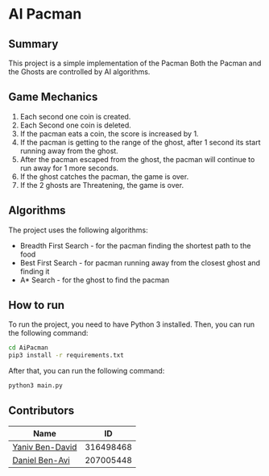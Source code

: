 # AI Pacman

## Summary

This project is a simple implementation of the Pacman
Both the Pacman and the Ghosts are controlled by AI algorithms.

## Game Mechanics

1. Each second one coin is created.
2. Each Second one coin is deleted.
3. If the pacman eats a coin, the score is increased by 1.
4. If the pacman is getting to the range of the ghost, after 1 second its start running away from the ghost.
5. After the pacman escaped from the ghost, the pacman will continue to run away for 1 more seconds.
6. If the ghost catches the pacman, the game is over.
7. If the 2 ghosts are Threatening, the game is over.

## Algorithms

The project uses the following algorithms:

- Breadth First Search - for the pacman finding the shortest path to the food
- Best First Search - for pacman running away from the closest ghost and finding it
- A* Search - for the ghost to find the pacman

## How to run

To run the project, you need to have Python 3 installed. Then, you can run the following command:

```bash
cd AiPacman
pip3 install -r requirements.txt
```

After that, you can run the following command:

```bash
python3 main.py
```

## Contributors
| Name                                              | ID        |
|---------------------------------------------------|-----------|
| [Yaniv Ben-David](https://github.com/bendayaniv)  | 316498468 |
| [Daniel Ben-Avi](https://github.com/DanielBenAvi) | 207005448 |